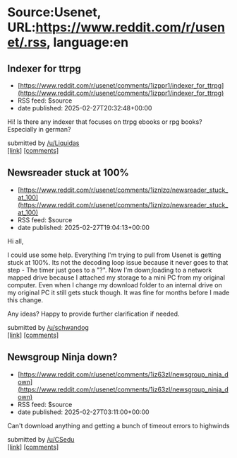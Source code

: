 # Source:Usenet, URL:https://www.reddit.com/r/usenet/.rss, language:en

## Indexer for ttrpg
 - [https://www.reddit.com/r/usenet/comments/1izppr1/indexer_for_ttrpg](https://www.reddit.com/r/usenet/comments/1izppr1/indexer_for_ttrpg)
 - RSS feed: $source
 - date published: 2025-02-27T20:32:48+00:00

<!-- SC_OFF --><div class="md"><p>Hi! Is there any indexer that focuses on ttrpg ebooks or rpg books? Especially in german?</p> </div><!-- SC_ON --> &#32; submitted by &#32; <a href="https://www.reddit.com/user/Liquidas"> /u/Liquidas </a> <br/> <span><a href="https://www.reddit.com/r/usenet/comments/1izppr1/indexer_for_ttrpg/">[link]</a></span> &#32; <span><a href="https://www.reddit.com/r/usenet/comments/1izppr1/indexer_for_ttrpg/">[comments]</a></span>

## Newsreader stuck at 100%
 - [https://www.reddit.com/r/usenet/comments/1iznlzq/newsreader_stuck_at_100](https://www.reddit.com/r/usenet/comments/1iznlzq/newsreader_stuck_at_100)
 - RSS feed: $source
 - date published: 2025-02-27T19:04:13+00:00

<!-- SC_OFF --><div class="md"><p>Hi all, </p> <p>I could use some help. Everything I&#39;m trying to pull from Usenet is getting stuck at 100%. Its not the decoding loop issue because it never goes to that step - The timer just goes to a &quot;?&quot;. Now I&#39;m down;loading to a network mapped drive because I attached my storage to a mini PC from my original computer. Even when I change my download folder to an internal drive on my original PC it still gets stuck though. It was fine for months before I made this change.</p> <p>Any ideas? Happy to provide further clarification if needed.</p> </div><!-- SC_ON --> &#32; submitted by &#32; <a href="https://www.reddit.com/user/schwandog"> /u/schwandog </a> <br/> <span><a href="https://www.reddit.com/r/usenet/comments/1iznlzq/newsreader_stuck_at_100/">[link]</a></span> &#32; <span><a href="https://www.reddit.com/r/usenet/comments/1iznlzq/newsreader_stuck_at_100/">[comments]</a></span>

## Newsgroup Ninja down?
 - [https://www.reddit.com/r/usenet/comments/1iz63zl/newsgroup_ninja_down](https://www.reddit.com/r/usenet/comments/1iz63zl/newsgroup_ninja_down)
 - RSS feed: $source
 - date published: 2025-02-27T03:11:00+00:00

<!-- SC_OFF --><div class="md"><p>Can&#39;t download anything and getting a bunch of timeout errors to highwinds</p> </div><!-- SC_ON --> &#32; submitted by &#32; <a href="https://www.reddit.com/user/CSedu"> /u/CSedu </a> <br/> <span><a href="https://www.reddit.com/r/usenet/comments/1iz63zl/newsgroup_ninja_down/">[link]</a></span> &#32; <span><a href="https://www.reddit.com/r/usenet/comments/1iz63zl/newsgroup_ninja_down/">[comments]</a></span>

